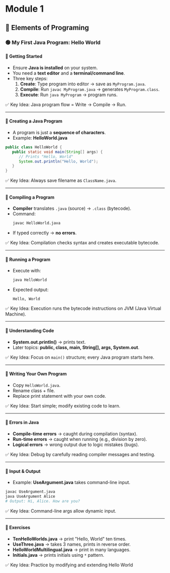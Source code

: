 # Module 1

## 📘 Elements of Programing

### 🟢 My First Java Program: Hello World

#### 🔹 Getting Started

- Ensure **Java is installed** on your system.
- You need a **text editor** and a **terminal/command line**.
- Three key steps:
  1. **Create**: Type program into editor → save as `MyProgram.java`.
  2. **Compile**: Run `javac MyProgram.java` → generates `MyProgram.class`.
  3. **Execute**: Run `java MyProgram` → program runs.

✅ Key Idea: Java program flow = Write → Compile → Run.

---

#### 🔹 Creating a Java Program

- A program is just a **sequence of characters**.
- Example: **HelloWorld.java**

```java
public class HelloWorld {
   public static void main(String[] args) {
      // Prints "Hello, World"
      System.out.println("Hello, World");
   }
}
```

✅ Key Idea: Always save filename as `ClassName.java`.

---

#### 🔹 Compiling a Program

- **Compiler** translates `.java` (source) → `.class` (bytecode).
- Command:
  ```bash
  javac HelloWorld.java
  ```
- If typed correctly → **no errors**.

✅ Key Idea: Compilation checks syntax and creates executable bytecode.

---

#### 🔹 Running a Program

- Execute with:
  ```bash
  java HelloWorld
  ```
- Expected output:
  ```
  Hello, World
  ```

✅ Key Idea: Execution runs the bytecode instructions on JVM (Java Virtual Machine).

---

#### 🔹 Understanding Code

- **System.out.println()** → prints text.
- Later topics: **public, class, main, String[], args, System.out**.

✅ Key Idea: Focus on `main()` structure; every Java program starts here.

---

#### 🔹 Writing Your Own Program

- Copy `HelloWorld.java`.
- Rename class + file.
- Replace print statement with your own code.

✅ Key Idea: Start simple; modify existing code to learn.

---

#### 🔹 Errors in Java

- **Compile-time errors** → caught during compilation (syntax).
- **Run-time errors** → caught when running (e.g., division by zero).
- **Logical errors** → wrong output due to logic mistakes (bugs).

✅ Key Idea: Debug by carefully reading compiler messages and testing.

---

#### 🔹 Input & Output

- Example: **UseArgument.java** takes command-line input.

```bash
javac UseArgument.java
java UseArgument Alice
# Output: Hi, Alice. How are you?
```

✅ Key Idea: Command-line args allow dynamic input.

---

#### 🔹 Exercises

- **TenHelloWorlds.java** → print "Hello, World" ten times.
- **UseThree.java** → takes 3 names, prints in reverse order.
- **HelloWorldMultilingual.java** → print in many languages.
- **Initials.java** → prints initials using `*` pattern.

✅ Key Idea: Practice by modifying and extending Hello World
